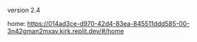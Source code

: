 version 2.4

home: https://014ad3ce-d970-42d4-83ea-845511ddd585-00-3n42gman2mxav.kirk.replit.dev/#/home